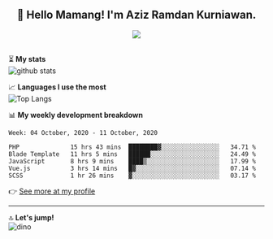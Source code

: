 <h2 align="center">👋 Hello Mamang! I'm Aziz Ramdan Kurniawan.</h2>  
<p align="center">
  <img src="https://komarev.com/ghpvc/?username=azizramdan"> <br><br>
</p>
    
⏳ **My stats**  
![github stats](https://github-readme-stats.vercel.app/api?username=azizramdan&show_icons=true&count_private=true&title_color=000&hide_border=true&hide_title=true)  

📈 **Languages I use the most**  
![Top Langs](https://github-readme-stats.vercel.app/api/top-langs/?username=azizramdan&layout=compact&langs_count=6&hide=tsql&hide_border=true&hide_title=true&exclude_repo=Futsal-Go,Futsal-Go-Admin,Sistem-Informasi-Sensus-Harian-Rawat-Inap)  

📊 **My weekly development breakdown**
<!--START_SECTION:waka-->
```text
Week: 04 October, 2020 - 11 October, 2020

PHP              15 hrs 43 mins  ████████▓░░░░░░░░░░░░░░░░   34.71 % 
Blade Template   11 hrs 5 mins   ██████░░░░░░░░░░░░░░░░░░░   24.49 % 
JavaScript       8 hrs 9 mins    ████▒░░░░░░░░░░░░░░░░░░░░   17.99 % 
Vue.js           3 hrs 14 mins   █▓░░░░░░░░░░░░░░░░░░░░░░░   07.14 % 
SCSS             1 hr 26 mins    ▓░░░░░░░░░░░░░░░░░░░░░░░░   03.17 % 
```
<!--END_SECTION:waka-->
👉 [See more at my profile](https://wakatime.com/@azizramdan)
***
🔝 **Let's jump!**  
![dino](https://raw.githubusercontent.com/azizramdan/azizramdan/master/dino.gif)  
